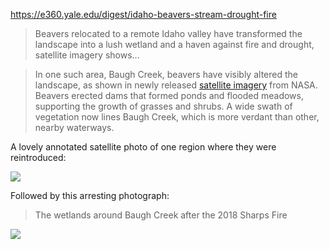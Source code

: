 https://e360.yale.edu/digest/idaho-beavers-stream-drought-fire

> Beavers relocated to a remote Idaho valley have transformed the landscape into a lush wetland and a haven against fire and drought, satellite imagery shows...

> In one such area, Baugh Creek, beavers have visibly altered the landscape, as shown in newly released [satellite imagery](https://earthobservatory.nasa.gov/images/151591/idahos-emerald-refuge) from NASA. Beavers erected dams that formed ponds and flooded meadows, supporting the growth of grasses and shrubs. A wide swath of vegetation now lines Baugh Creek, which is more verdant than other, nearby waterways.⁠

A lovely annotated satellite photo of one region where they were reintroduced:

[](https://e360.yale.edu/assets/site/apbeaversnatclr_oli2_2022175_lrg.jpg)

![](https://e360.yale.edu/assets/site/apbeaversnatclr_oli2_2022175_lrg.jpg)

Followed by this arresting photograph:

> The wetlands around Baugh Creek after the 2018 Sharps Fire

![](https://e360.yale.edu/assets/site/EilfpO1WAAA45H8.jpg)
